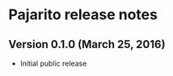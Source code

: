 Pajarito release notes
======================

Version 0.1.0 (March 25, 2016)
------------------------------

  * Initial public release
